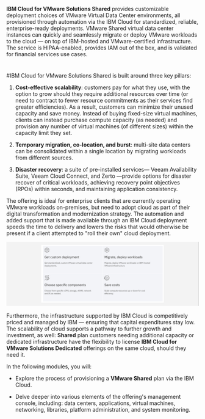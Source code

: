 **IBM Cloud for VMware Solutions Shared** provides customizable deployment choices of VMware Virtual Data Center environments, all provisioned through automation via the IBM Cloud for standardized, reliable, enterprise-ready deployments. VMware Shared virtual data center instances can quickly and seamlessly migrate or deploy VMware workloads to the cloud — on top of IBM-hosted and VMware-certified infrastructure. The service is HIPAA-enabled, provides IAM out of the box, and is validated for financial services use cases.

#
#IBM Cloud for VMware Solutions Shared is built around three key pillars:

1. **Cost-effective scalability**: customers pay for what they use, with the option to grow should they require additional resources over time (or need to contract to fewer resource commitments as their services find greater efficiencies). As a result, customers can minimize their unused capacity and save money. Instead of buying fixed-size virtual machines, clients can instead purchase compute capacity (as needed) and provision any number of virtual machines (of different sizes) within the capacity limit they set.

2. **Temporary migration, co-location, and burst**: multi-site data centers can be consolidated within a single location by migrating workloads from different sources.

3. **Disaster recovery**: a suite of pre-installed services— Veeam Availability Suite, Veeam Cloud Connect, and Zerto —provide options for disaster recover of critical workloads, achieving recovery point objectives (RPOs) within seconds, and maintaining application consistency.

The offering is ideal for enterprise clients that are currently operating VMware workloads on-premises, but need to adopt cloud as part of their digital transformation and modernization strategy. The automation and added support that is made available through an IBM Cloud deployment speeds the time to delivery and lowers the risks that would otherwise be present if a client attempted to "roll their own" cloud deployment.

![](_attachments/shared-introduction-1.png)

Furthermore, the infrastructure supported by IBM Cloud is competitively priced and managed by IBM — ensuring that capital expenditures stay low. The scalability of cloud supports a pathway to further growth and investment, as well: **Shared** plan customers needing additional capacity or dedicated infrastructure have the flexibility to license **IBM Cloud for VMware Solutions Dedicated** offerings on the same cloud, should they need it.

In the following modules, you will:

- Explore the process of provisioning a **VMware Shared** plan via the IBM Cloud.

- Delve deeper into various elements of the offering's management console, including: data centers, applications, virtual machines, networking, libraries, platform administration, and system monitoring.
